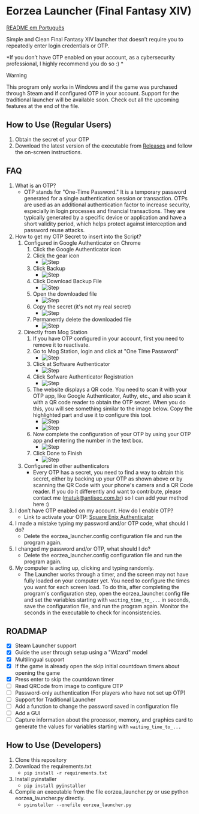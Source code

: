 # Eorzea Launcher (Final Fantasy XIV)
[README em Português](README-pt.md)

Simple and Clean Final Fantasy XIV launcher that doesn’t require you to repeatedly enter login credentials or OTP.

*If you don’t have OTP enabled on your account, as a cybersecurity professional, I highly recommend you do so :) *

> [!WARNING]
> This program only works in Windows and if the game was purchased through Steam and if configured OTP in your account. Support for the traditional launcher will be available soon. Check out all the upcoming features at the end of the file.

## How to Use (Regular Users)
1. Obtain the secret of your OTP
2. Download the latest version of the executable from [Releases](https://github.com/victormatuk/eorzea_launcher/releases/download/prod/eorzea_launcher.exe) and follow the on-screen instructions.

## FAQ
1. What is an OTP?
   - OTP stands for "One-Time Password." It is a temporary password generated for a single authentication session or transaction. OTPs are used as an additional authentication factor to increase security, especially in login processes and financial transactions. They are typically generated by a specific device or application and have a short validity period, which helps protect against interception and password reuse attacks.
2. How to get my OTP Secret to insert into the Script?
   1. Configured in Google Authenticator on Chrome
      1. Click the Google Authenticator icon
      2. Click the gear icon
         - ![Step](/images/step1.jpg)
      3. Click Backup
         - ![Step](/images/step2.jpg)
      3. Click Download Backup File
         - ![Step](/images/step3.jpg)
      4. Open the downloaded file
         - ![Step](/images/step4.jpg)
      5. Copy the secret (it's not my real secret)
         - ![Step](/images/step5.jpg)
      6. Permanently delete the downloaded file
         - ![Step](/images/step6.jpg)
   2. Directly from Mog Station
      1. If you have OTP configured in your account, first you need to remove it to reactivate.
      2. Go to Mog Station, login and click at "One Time Password"
         - ![Step](/images/mogstation/step1.jpg)
      3. Click at Software Authenticator
         - ![Step](/images/mogstation/step2.jpg)
      3. Click Sofware Authenticator Registration
         - ![Step](/images/mogstation/step3.jpg)
      4. The website displays a QR code. You need to scan it with your OTP app, like Google Authenticator, Authy, etc., and also scan it with a QR code reader to obtain the OTP secret. When you do this, you will see something similar to the image below. Copy the highlighted part and use it to configure this tool.
         - ![Step](/images/mogstation/step4.jpg)
         - ![Step](/images/step5.jpg)
      5. Now complete the configuration of your OTP by using your OTP app and entering the number in the text box.
         - ![Step](/images/mogstation/step5.jpg)
      6. Click Done to Finish
         - ![Step](/images/mogstation/step6.jpg)
   3. Configured in other authenticators
      - Every OTP has a secret, you need to find a way to obtain this secret, either by backing up your OTP as shown above or by scanning the QR Code with your phone's camera and a QR Code reader. If you do it differently and want to contribute, please contact me (matuk@antisec.com.br) so I can add your method here :)
3. I don’t have OTP enabled on my account. How do I enable OTP?
   - Link to activate your OTP: [Square Enix Authenticator](https://www.square-enix-games.com/en_US/seaccount/otp/authenticator.html)
4. I made a mistake typing my password and/or OTP code, what should I do?
   - Delete the eorzea_launcher.config configuration file and run the program again.
5. I changed my password and/or OTP, what should I do?
   - Delete the eorzea_launcher.config configuration file and run the program again.
6. My computer is acting up, clicking and typing randomly.
   - The Launcher works through a timer, and the screen may not have fully loaded on your computer yet. You need to configure the times you want for each screen load. To do this, after completing the program's configuration step, open the eorzea_launcher.config file and set the variables starting with `waiting_time_to_...` in seconds, save the configuration file, and run the program again. Monitor the seconds in the executable to check for inconsistencies.

## ROADMAP
- [x] Steam Launcher support
- [x] Guide the user through setup using a "Wizard" model
- [x] Multilingual support
- [x] If the game is already open the skip initial countdown timers about opening the game
- [x] Press enter to skip the countdown timer
- [ ] Read QRCode from image to configure OTP
- [ ] Password-only authentication (For players who have not set up OTP)
- [ ] Support for Traditional Launcher
- [ ] Add a function to change the password saved in configuration file
- [ ] Add a GUI
- [ ] Capture information about the processor, memory, and graphics card to generate the values for variables starting with `waiting_time_to_...`

## How to Use (Developers)
1. Clone this repository
2. Download the requirements.txt
   - `pip install -r requirements.txt`
3. Install pyinstaller
   - `pip install pyinstaller`
4. Compile an executable from the file eorzea_launcher.py or use python eorzea_launcher.py directly.
   - `pyinstaller --onefile eorzea_launcher.py`